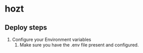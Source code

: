 # hozt

## Deploy steps

1. Configure your Environment variables
   1. Make sure you have the .env file present and configured.
